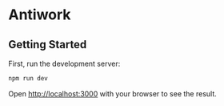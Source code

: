 # Antiwork

## Getting Started

First, run the development server:

```bash
npm run dev
```

Open [http://localhost:3000](http://localhost:3000) with your browser to see the result.
